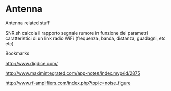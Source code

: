 Antenna
=======

Antenna related stuff

SNR.sh
calcola il rapporto segnale rumore in funzione dei parametri caratteristici di un link radio WiFi (frequenza, banda, distanza, guadagni, etc etc)

Bookmarks

http://www.digdice.com/

http://www.maximintegrated.com/app-notes/index.mvp/id/2875

http://www.rf-amplifiers.com/index.php?topic=noise_figure

